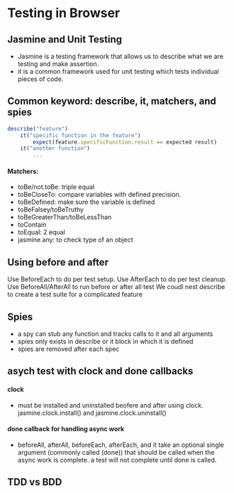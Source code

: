 # Testing in Browser
## Jasmine and Unit Testing
- Jasmine is a testing framework that allows us to describe what we are testing and make assertion. 
- it is a common framework used for unit testing which tests individual pieces of code.  
## Common keyword: describe, it, matchers, and spies
``` javascript
describe("feature")
    it("specific function in the feature")
        expect(feature.specificFunction.result == expected result)
    it("another function")
        ...
```
#### Matchers:
- toBe/not.toBe: triple equal
- toBeCloseTo: compare variables with defined precision. 
- toBeDefined: make sure the variable is defined
- toBeFalsey/toBeTruthy
- toBeGreaterThan/toBeLessThan
- toContain
- toEqual: 2 equal
- jasmine.any: to check type of an object
## Using before and after 
Use BeforeEach to do per test setup. 
Use AfterEach to do per test cleanup.
Use BeforeAll/AfterAll to run before or after all test 
We coudl nest describe to create a test suite for a complicated feature

## Spies 
- a spy can stub any function and tracks calls to it and all arguments
- spies only exists in describe or it block in which it is defined
- spies are removed after each spec

## asych test with clock and done callbacks
#### clock
- must be installed and uninstalled beofere and after using clock. jasmine.clock.install() and jasmine.clock.uninstall()
#### done callback for handling async work
- beforeAll, afterAll, beforeEach, afterEach, and it take an optional single argument (commonly called (done)) that should be called when the async work is complete. a test will not complete until done is called. 
## TDD vs BDD
